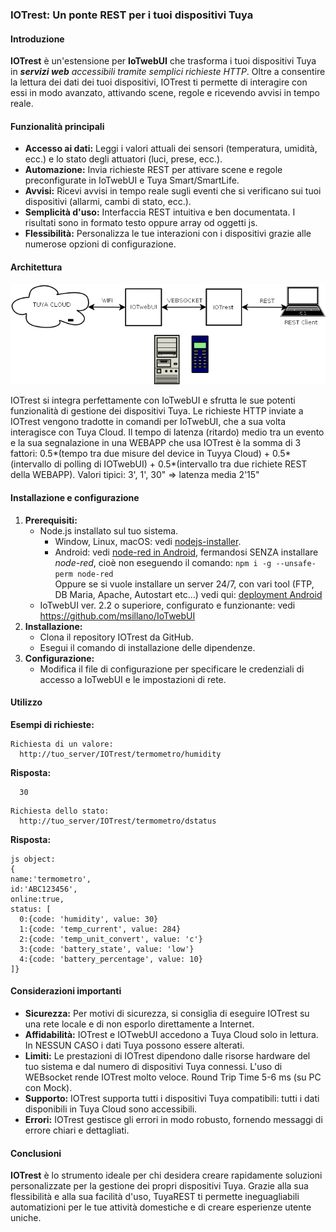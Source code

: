### **IOTrest: Un ponte REST per i tuoi dispositivi Tuya**

#### **Introduzione**

**IOTrest** è un'estensione per **IoTwebUI** che trasforma i tuoi dispositivi Tuya in _**servizi web** accessibili tramite semplici richieste HTTP_. Oltre a consentire la lettura dei dati dei tuoi dispositivi, IOTrest ti permette di interagire con essi in modo avanzato, attivando scene, regole e ricevendo avvisi in tempo reale.

#### **Funzionalità principali**

* **Accesso ai dati:** Leggi i valori attuali dei sensori (temperatura, umidità, ecc.) e lo stato degli attuatori (luci, prese, ecc.).
* **Automazione:** Invia richieste REST per attivare scene e regole preconfigurate in IoTwebUI e Tuya Smart/SmartLife.
* **Avvisi:** Ricevi avvisi in tempo reale sugli eventi che si verificano sui tuoi dispositivi (allarmi, cambi di stato, ecc.).
* **Semplicità d'uso:** Interfaccia REST intuitiva e ben documentata. I risultati sono in formato testo oppure array od oggetti js.
* **Flessibilità:** Personalizza le tue interazioni con i dispositivi grazie alle numerose opzioni di configurazione.

#### **Architettura**
![](https://github.com/msillano/IoTwebUI/blob/main/pics/rest01.png?raw=true)

IOTrest si integra perfettamente con IoTwebUI e sfrutta le sue potenti funzionalità di gestione dei dispositivi Tuya. Le richieste HTTP inviate a IOTrest vengono tradotte in comandi per IoTwebUI, che a sua volta interagisce con Tuya Cloud.
Il tempo di latenza (ritardo) medio tra un evento e la sua segnalazione in una WEBAPP che usa IOTrest è la somma di 3 fattori: 0.5*(tempo tra due misure del device in Tuyya Cloud) + 0.5*(intervallo di polling di IOTwebUI) + 0.5*(intervallo tra due richiete REST della WEBAPP). Valori  tipici: 3', 1', 30"  => latenza media 2'15"

#### **Installazione e configurazione**

1. **Prerequisiti:**
   * Node.js installato sul tuo sistema.
       * Window, Linux, macOS: vedi [nodejs-installer](https://nodejs.org/en/download/prebuilt-installer).
       * Android: vedi [node-red in Android](https://nodered.org/docs/getting-started/android), fermandosi SENZA installare _node-red_, cioè non eseguendo il comando:  `npm i -g --unsafe-perm node-red`<br>
         Oppure se si vuole installare un server 24/7, con vari tool (FTP, DB Maria, Apache, Autostart etc...) vedi qui: [deployment Android](https://github.com/msillano/tuyaDAEMON/wiki/80.-deployment:-android-server#2022-update)  
   * IoTwebUI ver. 2.2 o superiore, configurato e funzionante: vedi https://github.com/msillano/IoTwebUI
2. **Installazione:**
   * Clona il repository IOTrest da GitHub.
   * Esegui il comando di installazione delle dipendenze.
3. **Configurazione:**
   * Modifica il file di configurazione per specificare le credenziali di accesso a IoTwebUI e le impostazioni di rete.

#### **Utilizzo**

**Esempi di richieste:**
```
Richiesta di un valore:
  http://tuo_server/IOTrest/termometro/humidity
```

**Risposta:**

```
  30
```

```
Richiesta dello stato:
  http://tuo_server/IOTrest/termometro/dstatus
```

**Risposta:**

```
js object:
{
name:'termometro',
id:'ABC123456',
online:true,
status: [
  0:{code: 'humidity', value: 30}
  1:{code: 'temp_current', value: 284}
  2:{code: 'temp_unit_convert', value: 'c'}
  3:{code: 'battery_state', value: 'low'}
  4:{code: 'battery_percentage', value: 10}
]}
```

#### **Considerazioni importanti**

* **Sicurezza:** Per motivi di sicurezza, si consiglia di eseguire IOTrest su una rete locale e di non esporlo direttamente a Internet.
* **Affidabilità:** IOTrest e IOTwebUI accedono  a Tuya Cloud solo in lettura. In NESSUN CASO i dati Tuya possono essere alterati.
* **Limiti:** Le prestazioni di IOTrest dipendono dalle risorse hardware del tuo sistema e dal numero di dispositivi Tuya connessi. L'uso di WEBsocket rende IOTrest molto veloce. Round Trip Time 5-6 ms (su PC con Mock).
* **Supporto:** IOTrest supporta tutti i dispositivi Tuya compatibili: tutti i dati disponibili in Tuya Cloud sono accessibili.
* **Errori:** IOTrest gestisce gli errori in modo robusto, fornendo messaggi di errore chiari e dettagliati.

#### **Conclusioni**

**IOTrest** è lo strumento ideale per chi desidera creare rapidamente soluzioni personalizzate per la gestione dei propri dispositivi Tuya. Grazie alla sua flessibilità e alla sua facilità d'uso, TuyaREST ti permette ineguagliabili automatizioni per le tue attività domestiche e di creare esperienze utente uniche.


